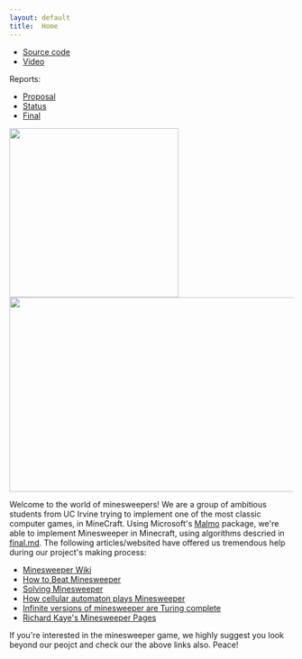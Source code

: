```yaml
---
layout: default
title:  Home
---
```


- [Source code](https://github.com/WenhanKong/Minesweepers/) 
- [Video](https://www.youtube.com/watch?v=9xKekrs3NvA/)

Reports:

- [Proposal](proposal.html)
- [Status](status.html)
- [Final](final.html)


<p float="center">
  <img src="https://exceptionnotfound.net/content/images/2016/04/minesweeper-intro.png" width="300" />
  <img src="images/board_without_cover.png" width="550" height="345"/> 
</p>


Welcome to the world of minesweepers! We are a group of ambitious students from UC Irvine trying to implement one of the most classic computer games, in MineCraft. Using Microsoft's [Malmo](https://github.com/microsoft/malmo) package, we're able to implement Minesweeper in Minecraft, using algorithms descried in [final.md](https://github.com/WenhanKong/Minesweepers/blob/master/docs/final.md). The following articles/websited have offered us tremendous help during our project's making process:

- [Minesweeper Wiki](http://www.minesweeper.info/wiki/)
- [How to Beat Minesweeper](https://www.instructables.com/id/How-to-beat-Minesweeper/)
- [Solving Minesweeper](https://magnushoff.com/minesweeper/)
- [How cellular automaton plays Minesweeper](https://www.sciencedirect.com/science/article/pii/S0096300396001178?via%3Dihub)
- [Infinite versions of minesweeper are Turing complete](http://web.mat.bham.ac.uk/R.W.Kaye/minesw/infmsw.pdf)
- [Richard Kaye's Minesweeper Pages](http://web.mat.bham.ac.uk/R.W.Kaye/minesw/)

If you're interested in the minesweeper game, we highly suggest you look beyond our peojct and check our the above links also. Peace!
